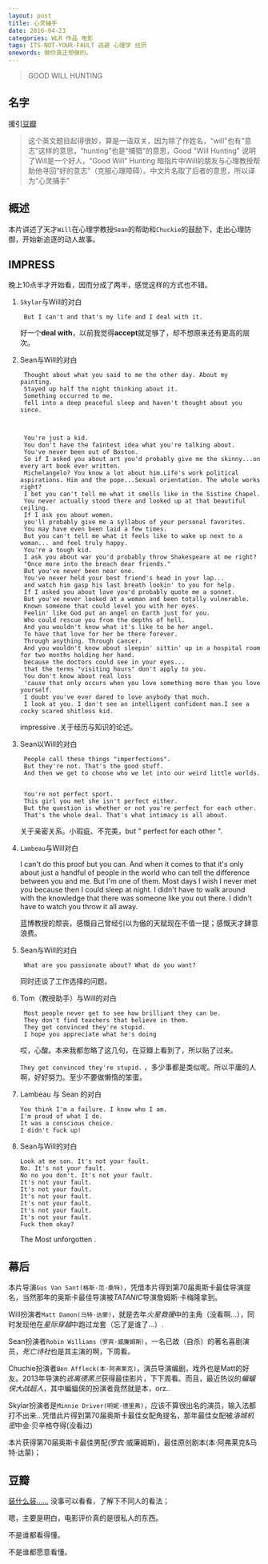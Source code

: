 ```yaml
---
layout: post
title: 心灵捕手
date: 2016-04-23
categories: WLR 作品 电影
tags: ITS-NOT-YOUR-FAULT 逃避 心理学 经历
onewords: 做你真正想做的。
---
```

> GOOD WILL HUNTING


## 名字

援引[豆瓣](https://movie.douban.com/subject/1292656/questions/8598/?from=subject)

> 这个英文题目起得很妙，算是一语双关，因为除了作姓名，“will”也有“意志”这样的意思，“hunting”也是“捕猎”的意思，Good "Will Hunting" 说明了Will是一个好人，“Good Will” Hunting 暗指片中Will的朋友与心理教授帮助他寻回“好的意志”（克服心理障碍）。中文片名取了后者的意思，所以译为“心灵捕手”



## 概述

本片讲述了天才`Will`在心理学教授`Sean`的帮助和`Chuckie`的鼓励下，走出心理防御，开始新追逐的动人故事。

## IMPRESS

晚上10点半才开始看，因而分成了两半，感觉这样的方式也不错。

1. `Skylar`与Will的对白

        But I can't and that's my life and I deal with it. 


    好一个**deal with**，以前我觉得**accept**就足够了，却不想原来还有更高的层次。

2. Sean与Will的对白

    
        Thought about what you said to me the other day. About my painting.
        Stayed up half the night thinking about it.
        Something occurred to me.
        fell into a deep peaceful sleep and haven't thought about you since.


    
        You're just a kid.
        You don't have the faintest idea what you're talking about.
        You've never been out of Boston.
        So if I asked you about art you'd probably give me the skinny...on every art book ever written.
        Michelangelo? You know a lot about him.Life's work political aspirations. Him and the pope...Sexual orientation. The whole works right?
        I bet you can't tell me what it smells like in the Sistine Chapel.
        You never actually stood there and looked up at that beautiful ceiling.
        If I ask you about women.
        you'll probably give me a syllabus of your personal favorites.
        You may have even been laid a few times.
        But you can't tell me what it feels like to wake up next to a woman... and feel truly happy.
        You're a tough kid.
        I ask you about war you'd probably throw Shakespeare at me right?
        "Once more into the breach dear friends."
        But you've never been near one.
        You've never held your best friend's head in your lap...
        and watch him gasp his last breath lookin' to you for help.
        If I asked you about love you'd probably quote me a sonnet.
        But you've never looked at a woman and been totally vulnerable.
        Known someone that could level you with her eyes.
        Feelin' like God put an angel on Earth just for you.
        Who could rescue you from the depths of hell.
        And you wouldn't know what it's like to be her angel.
        To have that love for her be there forever.
        Through anything. Through cancer.
        And you wouldn't know about sleepin' sittin' up in a hospital room for two months holding her hand.
        because the doctors could see in your eyes...
        that the terms "visiting hours" don't apply to you.
        You don't know about real loss
        'cause that only occurs when you love something more than you love yourself.
        I doubt you've ever dared to love anybody that much.
        I look at you. I don't see an intelligent confident man.I see a cocky scared shitless kid.

    impressive .关于经历与知识的论述。
    

3. Sean以Will的对白


        People call these things "imperfections".
        But they're not. That's the good stuff.
        And then we get to choose who we let into our weird little worlds.
    

        You're not perfect sport.
        This girl you met she isn't perfect either.
        But the question is whether or not you're perfect for each other.
        That's the whole deal. That's what intimacy is all about.
    
    关于亲密关系。小瑕疵、不完美，but " perfect for each other ".

4. `Lambeau`与Will对白

    I can't do this proof
    but you can. And when it comes to that
    it's only about just a handful of people in the world who can tell the difference between you and me.
    But I'm one of them.
    Most days I wish I never met you
    because then I could sleep at night.
    I didn't have to walk around with the knowledge that there was someone like you out there.
    I didn't have to watch you throw it all away.

    蓝博教授的颓丧，感慨自己曾经引以为傲的天赋现在不值一提；感慨天才肆意浪费。

5. Sean与Will的对白
   
        What are you passionate about? What do you want?

    同时还谈了工作选择的问题。

6. Tom（教授助手）与Will的对白

        Most people never get to see how brilliant they can be.
        They don't find teachers that believe in them.
        They get convinced they're stupid.
        I hope you appreciate what he's doing

    哎，心酸。本来我都忽略了这几句，在豆瓣上看到了，所以贴了过来。

    `They get convinced they're stupid.` ，多少事都是类似呢。所以平庸的人啊，好好努力。至少不要做懒惰的笨蛋。

6.  Lambeau 与 Sean 的对白

        You think I'm a failure. I know who I am.
        I'm proud of what I do.
        It was a conscious choice.
        I didn't fuck up!


7.  Sean与Will的对白


        Look at me son. It's not your fault.
        No. It's not your fault.
        No no you don't. It's not your fault.
        It's not your fault.
        It's not your fault.
        It's not your fault.
        It's not your fault.
        It's not your fault.
        It's not your fault.
        Fuck them okay?

    The Most unforgotten . 

## 幕后

本片导演`Gus Van Sant(格斯·范·桑特)`，凭借本片得到第70届奥斯卡最佳导演提名，当然那年的奥斯卡最佳导演被*TATANIC*导演詹姆斯·卡梅隆拿到。

Will扮演者`Matt Damon(马特·达蒙)`，就是去年*火星救援*中的主角（没看啊...），同时发现他在*星际穿越*中跑过龙套（忘了是谁了...）.

Sean扮演者`Robin Williams（罗宾·威廉姆斯）`，一名已故（自杀）的著名喜剧演员，*死亡诗社*也是其主演的啊，下周看。

Chuchie扮演者`Ben Affleck(本·阿弗莱克)`，演员导演编剧，戏外也是Matt的好友。2013年导演的*逃离德黑兰*获得最佳影片，下下周看。而且，最近热议的*蝙蝠侠大战超人*，其中蝙蝠侠的扮演者竟然就是本，orz..

Skylar扮演者是`Minnie Driver(明妮·德里弗)`，应该不算很出名的演员，输入法都打不出来...凭借此片得到第70届奥斯卡最佳女配角提名，那年最佳女配被*洛城机密*中金·贝辛格夺得(没看过)

本片获得第70届奥斯卡最佳男配(罗宾·威廉姆斯)，最佳原创剧本(本·阿弗莱克&马特·达蒙)；

## 豆瓣

[装什么装……](https://movie.douban.com/review/1106166/) 没事可以看看，了解下不同人的看法；

嗯，主要是明白，电影评价真的是很私人的东西。

不是谁都看得懂。

不是谁都愿意看懂。